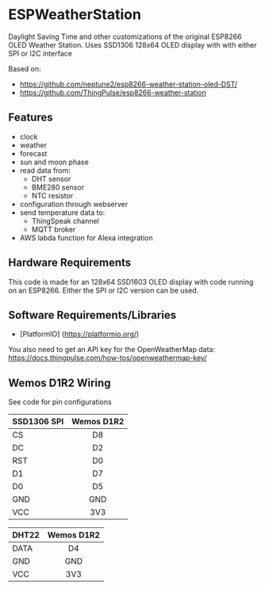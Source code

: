 # ESPWeatherStation

Daylight Saving Time and other customizations of the original ESP8266 OLED Weather Station.
Uses SSD1306 128x64 OLED display with with either SPI or I2C interface

Based on:
* https://github.com/neptune2/esp8266-weather-station-oled-DST/
* https://github.com/ThingPulse/esp8266-weather-station

## Features
* clock
* weather
* forecast
* sun and moon phase
* read data from:
  * DHT sensor
  * BME280 sensor
  * NTC resistor
* configuration through webserver
* send temperature data to:
  * ThingSpeak channel
  * MQTT broker
* AWS labda function for Alexa integration

## Hardware Requirements

This code is made for an 128x64 SSD1603 OLED display with code running on an ESP8266.
Either the SPI or I2C version can be used.

## Software Requirements/Libraries

* [PlatformIO] (https://platformio.org/)

You also need to get an API key for the OpenWeatherMap data: https://docs.thingpulse.com/how-tos/openweathermap-key/

## Wemos D1R2 Wiring

See code for pin configurations

| SSD1306 SPI | Wemos D1R2 |
| ----------- |:----------:|
| CS          | D8         |
| DC          | D2         |
| RST         | D0         |
| D1          | D7         |
| D0          | D5         |
| GND         | GND        |
| VCC         | 3V3        |

| DHT22 | Wemos D1R2 |
| ----- |:----------:|
| DATA  | D4         |
| GND   | GND        |
| VCC   | 3V3        |
